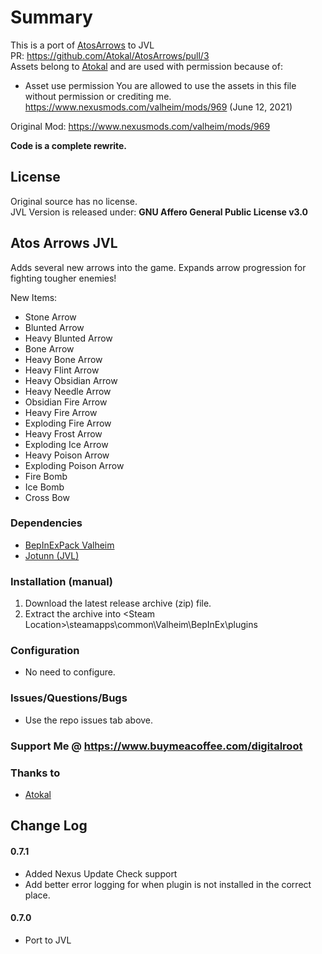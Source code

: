 ﻿# Summary
This is a port of <a href="https://www.nexusmods.com/valheim/mods/969">AtosArrows</a> to JVL   
PR: https://github.com/Atokal/AtosArrows/pull/3   
Assets belong to <a href="https://github.com/Atokal" target="_blank">Atokal</a> and are used with permission because of:   
- Asset use permission You are allowed to use the assets in this file without permission or crediting me. https://www.nexusmods.com/valheim/mods/969 (June 12, 2021)
 
Original Mod: https://www.nexusmods.com/valheim/mods/969   

**Code is a complete rewrite.**

## License
Original source has no license.   
JVL Version is released under: **GNU Affero General Public License v3.0**

## Atos Arrows JVL
Adds several new arrows into the game. Expands arrow progression for fighting tougher enemies! 

New Items:
- Stone Arrow
- Blunted Arrow
- Heavy Blunted Arrow
- Bone Arrow
- Heavy Bone Arrow
- Heavy Flint Arrow
- Heavy Obsidian Arrow
- Heavy Needle Arrow
- Obsidian Fire Arrow
- Heavy Fire Arrow
- Exploding Fire Arrow
- Heavy Frost Arrow
- Exploding Ice Arrow
- Heavy Poison Arrow
- Exploding Poison Arrow
- Fire Bomb
- Ice Bomb
- Cross Bow

### Dependencies
- <a href="https://valheim.thunderstore.io/package/denikson/BepInExPack_Valheim/"  target="_blank">BepInExPack Valheim</a>
- <a href="https://github.com/Valheim-Modding/Jotunn" target="_blank">Jotunn (JVL)</a>

### Installation (manual)
1. Download the latest release archive (zip) file.
1. Extract the archive into &lt;Steam Location&gt;\steamapps\common\Valheim\BepInEx\plugins

### Configuration 
- No need to configure.

### Issues/Questions/Bugs
- Use the repo issues tab above.

### Support Me @ https://www.buymeacoffee.com/digitalroot

### Thanks to 
- <a href="https://github.com/Atokal" target="_blank">Atokal</a>

## Change Log

#### 0.7.1
- Added Nexus Update Check support
- Add better error logging for when plugin is not installed in the correct place.

#### 0.7.0
- Port to JVL

